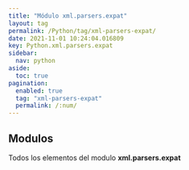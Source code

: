 ```yaml
---
title: "Módulo xml.parsers.expat"
layout: tag
permalink: /Python/tag/xml-parsers-expat/
date: 2021-11-01 10:24:04.016809
key: Python.xml.parsers.expat
sidebar: 
  nav: python
aside: 
  toc: true
pagination: 
  enabled: true
  tag: "xml-parsers-expat"
  permalink: /:num/
---
```


<h2>Modulos</h2>
Todos los elementos del modulo <strong>xml.parsers.expat</strong>
